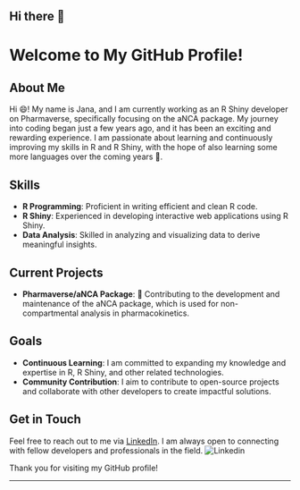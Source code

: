 ## Hi there 👋

<!--
**js3110/js3110** is a ✨ _special_ ✨ repository because its `README.md` (this file) appears on your GitHub profile.

Here are some ideas to get you started:

- 🔭 I’m currently working on ...
- 🌱 I’m currently learning ...
- 👯 I’m looking to collaborate on ...
- 🤔 I’m looking for help with ...
- 💬 Ask me about ...
- 📫 How to reach me: ...
- 😄 Pronouns: ...
- ⚡ Fun fact: ...
-->

# Welcome to My GitHub Profile!

## About Me

Hi 😄! My name is Jana, and I am currently working as an R Shiny developer on Pharmaverse, specifically focusing on the aNCA package. My journey into coding began just a few years ago, and it has been an exciting and rewarding experience. I am passionate about learning and continuously improving my skills in R and R Shiny, with the hope of also learning some more languages over the coming years 🌱.

## Skills

- **R Programming**: Proficient in writing efficient and clean R code.
- **R Shiny**: Experienced in developing interactive web applications using R Shiny.
- **Data Analysis**: Skilled in analyzing and visualizing data to derive meaningful insights.

## Current Projects

- **Pharmaverse/aNCA Package**: 🔭 Contributing to the development and maintenance of the aNCA package, which is used for non-compartmental analysis in pharmacokinetics.

## Goals

- **Continuous Learning**: I am committed to expanding my knowledge and expertise in R, R Shiny, and other related technologies.
- **Community Contribution**: I aim to contribute to open-source projects and collaborate with other developers to create impactful solutions.

## Get in Touch

Feel free to reach out to me via [LinkedIn](https://www.linkedin.com/in/jana-spinner-37ba971a3/). I am always open to connecting with fellow developers and professionals in the field.
![Linkedin](https://img.shields.io/badge/LinkedIn-0077B5?style=for-the-badge&logo=linkedin&logoColor=white)

Thank you for visiting my GitHub profile!

---
